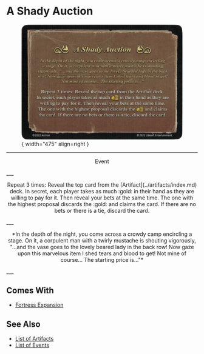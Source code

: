# A Shady Auction

<figure markdown="span">

![A Shady Auction](../assets/events-a_shady_auction.webp){ width="475" align=right }

</figure>

___
<p style="text-align: center;" markdown>Event</p>
___
<p style="text-align: center;" markdown>Repeat 3 times: Reveal the top card from the [Artifact](../artifacts/index.md) deck. In secret, each player takes as much :gold: in their hand as they are willing to pay for it. Then reveal your bets at the same time. The one with the highest proposal discards the :gold: and claims the card. If there are no bets or there is a tie, discard the card.</p>
___
<p style="text-align: center;" markdown>*In the depth of the night, you come across a crowdy camp encircling a stage. On it, a corpulent man with a twirly mustache is shouting vigorously, "...and the vase goes to the lovely beared lady in the back row! Now gaze upon this marvelous item I shed tears and blood to get! Not mine of course... The starting price is..."*</p>
___


## Comes With

- [Fortress Expansion](../content.md)


## See Also

- [List of Artifacts](../artifacts/index.md)
- [List of Events](index.md)

